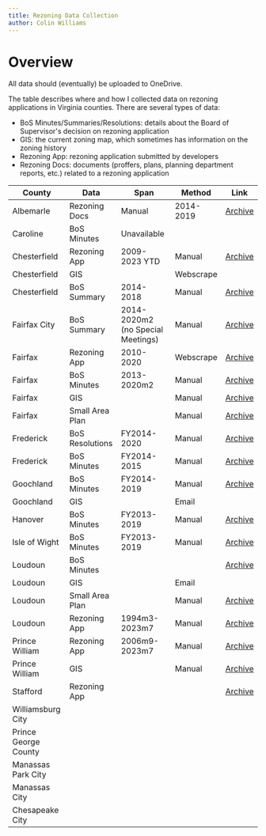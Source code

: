 ```yaml
---
title: Rezoning Data Collection
author: Colin Williams
---
```


 # Overview

 All data should (eventually) be uploaded to OneDrive.

 The table describes where and how I collected data on rezoning applications in Virginia counties. There are several types of data:
 - BoS Minutes/Summaries/Resolutions: details about the Board of Supervisor's decision on rezoning application
 - GIS: the current zoning map, which sometimes has information on the zoning history
 - Rezoning App: rezoning application submitted by developers
 - Rezoning Docs: documents (proffers, plans, planning department reports, etc.) related to a rezoning application

 |County|Data|Span|Method|Link|
 |-|-|-|-|-|
 Albemarle|Rezoning Docs|Manual|2014-2019|[Archive](https://lfweb.albemarle.org/WebLink/Browse.aspx?id=107543&dbid=0&repo=CountyofAlbemarle)
 Caroline|BoS Minutes|Unavailable
 Chesterfield|Rezoning App|2009-2023 YTD|Manual|[Archive](https://aca-prod.accela.com/CHESTERFIELD/Cap/CapHome.aspx?module=Planning&TabName=Planning&TabList=Home%7C0%7CBuilding%7C1%7CEnforcement%7C2%7CEnvEngineering%7C3%7CPlanning%7C4%7CUtilities%7C5%7CeReview%7C6%7CCurrentTabIndex%7C4)
 Chesterfield|GIS||Webscrape|
 Chesterfield|BoS Summary|2014-2018|Manual|[Archive](https://documents.chesterfield.gov/Weblink_BOS/CustomSearch.aspx?SearchName=BoardDocumentsSearch)
 Fairfax City|BoS Summary|2014-2020m2 (no Special Meetings)|Manual|[Archive](https://www.fairfaxva.gov/services/about-us/city-meetings)
 Fairfax|Rezoning App|2010-2020|Webscrape|[Archive](https://plus.fairfaxcounty.gov/CitizenAccess/Default.aspx)
 Fairfax|BoS Minutes|2013-2020m2|Manual|[Archive](https://www.fairfaxcounty.gov/boardofsupervisors/board-meeting-summaries)
 Fairfax|GIS||Manual|[Archive](https://www.fairfaxcounty.gov/maps/open-geospatial-data)
 Fairfax|Small Area Plan||Manual|[Archive](https://www.fairfaxcounty.gov/maps/open-geospatial-data)
 Frederick|BoS Resolutions|FY2014-2020|Manual|[Archive](https://fclfweblinkpub.fcva.us/WebLink/?dbid=0&repo=Frederick-County-Admin)
 Frederick|BoS Minutes|FY2014-2015|Manual|[Archive](https://fclfweblinkpub.fcva.us/WebLink/?dbid=0&repo=Frederick-County-Admin)
 Goochland|BoS Minutes|FY2014-2019|Manual|[Archive](https://goochlandcountyva.iqm2.com/Citizens/calendar.aspx?From=1%2f1%2f2023&To=12%2f31%2f2023)
 Goochland|GIS||Email|
 Hanover|BoS Minutes|FY2013-2019|Manual|[Archive](http://weblink.mccinnovations.com/WebLink/?dbid=5)
 Isle of Wight|BoS Minutes|FY2013-2019|Manual|[Archive](https://lfweb.isleofwightus.net/WebLink/Browse.aspx?id=422&dbid=1&repo=CountyAdministration)
 Loudoun|BoS Minutes|||[Archive](https://www.loudoun.gov/3426/Board-of-Supervisors-Meetings-Packets)
 Loudoun|GIS||Email|
 Loudoun|Small Area Plan||Manual|[Archive](https://geohub-loudoungis.opendata.arcgis.com/datasets/LoudounGIS::loudoun-small-area-plans/about)
 Loudoun|Rezoning App|1994m3-2023m7|Manual|[Archive](https://loudouncountyvaeg.tylerhost.net/prod/selfservice#/search)
 Prince William|Rezoning App|2006m9-2023m7|Manual|[Archive](https://egcss.pwcgov.org/SelfService#/search)
 Prince William|GIS||Manual|[Archive](https://gisdata-pwcgov.opendata.arcgis.com/datasets/PWCGOV::zoning/about)
 Stafford|Rezoning App|||[Archive](https://pob.staffordcountyva.gov/PublicAccess/)
 Williamsburg City|
 Prince George County|
 Manassas Park City|
 Manassas City|
 Chesapeake City|
